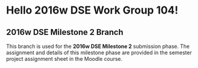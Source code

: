 # Hello 2016w DSE Work Group 104!

## 2016w DSE Milestone 2 Branch

This branch is used for the **2016w DSE Milestone 2** submission phase.
The assignment and details of this milestone phase are provided in the semester project assignment sheet in the Moodle course.
